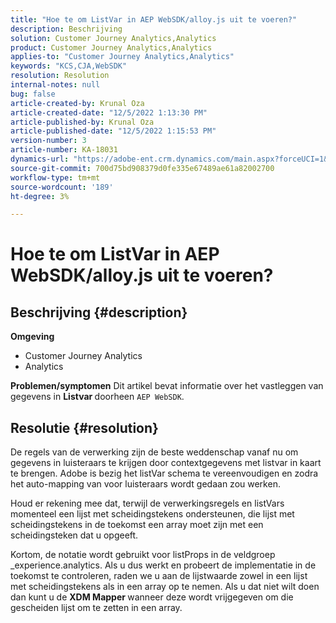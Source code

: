 ```yaml
---
title: "Hoe te om ListVar in AEP WebSDK/alloy.js uit te voeren?"
description: Beschrijving
solution: Customer Journey Analytics,Analytics
product: Customer Journey Analytics,Analytics
applies-to: "Customer Journey Analytics,Analytics"
keywords: "KCS,CJA,WebSDK"
resolution: Resolution
internal-notes: null
bug: false
article-created-by: Krunal Oza
article-created-date: "12/5/2022 1:13:30 PM"
article-published-by: Krunal Oza
article-published-date: "12/5/2022 1:15:53 PM"
version-number: 3
article-number: KA-18031
dynamics-url: "https://adobe-ent.crm.dynamics.com/main.aspx?forceUCI=1&pagetype=entityrecord&etn=knowledgearticle&id=565bb299-9e74-ed11-81aa-6045bd006c82"
source-git-commit: 700d75bd908379d0fe335e67489ae61a82002700
workflow-type: tm+mt
source-wordcount: '189'
ht-degree: 3%

---
```


# Hoe te om ListVar in AEP WebSDK/alloy.js uit te voeren?

## Beschrijving {#description}

<b>Omgeving</b>
- Customer Journey Analytics
- Analytics



<b>Problemen/symptomen</b>
Dit artikel bevat informatie over het vastleggen van gegevens in <b>Listvar </b>doorheen `AEP WebSDK`.


## Resolutie {#resolution}


De regels van de verwerking zijn de beste weddenschap vanaf nu om gegevens in luisteraars te krijgen door contextgegevens met listvar in kaart te brengen. Adobe is bezig het listVar schema te vereenvoudigen en zodra het auto-mapping van voor luisteraars wordt gedaan zou werken.

Houd er rekening mee dat, terwijl de verwerkingsregels en listVars momenteel een lijst met scheidingstekens ondersteunen, die lijst met scheidingstekens in de toekomst een array moet zijn met een scheidingsteken dat u opgeeft.

Kortom, de notatie wordt gebruikt voor listProps in de veldgroep _experience.analytics. Als u dus werkt en probeert de implementatie in de toekomst te controleren, raden we u aan de lijstwaarde zowel in een lijst met scheidingstekens als in een array op te nemen. Als u dat niet wilt doen dan kunt u de <b>XDM Mapper </b>wanneer deze wordt vrijgegeven om die gescheiden lijst om te zetten in een array.








